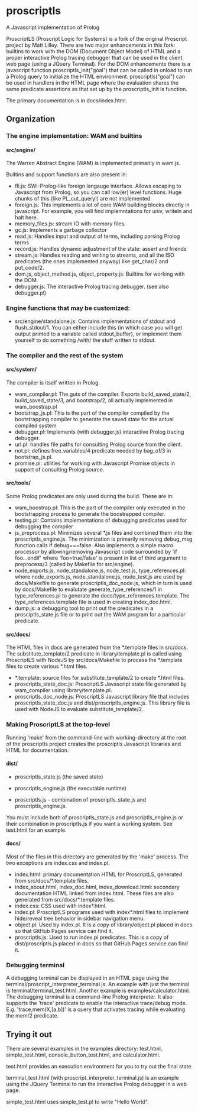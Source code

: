 # proscriptls
A Javascript implementation of Prolog

ProscriptLS (Proscript Logic for Systems) is a fork of the original Proscript project by Matt Lilley.
There are two major enhancements in this fork: builtins to work with the DOM (Document Object Model) of HTML and
a proper interactive Prolog tracing debugger that can be used in the client web page (using a JQuery Terminal).
For the DOM enhancements there is a javascript function proscriptls_init("goal") that can be 
called in <body> onload to run a Prolog query to initialize the HTML environment.
proscriptls("goal") can be used in handlers in the HTML page where the evaluation
shares the same predicate assertions as that set up by the proscriptls_init ls function.

The primary documentation is in docs/index.html.

## Organization
### The engine implementation: WAM and builtins
#### src/engine/
The Warren Abstract Engine (WAM) is implemented primarily in wam.js.

Builtins and support functions are also present in:
   * fli.js: SWI-Prolog-like foreign langauge interface. Allows escaping to Javascript from Prolog, so you can call low(er) level functions. Huge chunks of this (like PL_cut_query!) are not implemented
   * foreign.js: This implements a lot of core WAM building blocks directly in javascript. For example, you will find implemntations for univ, writeln and halt here.
   * memory_files.js: stream IO with memory files.
   * gc.js: Implements a garbage collector
   * read.js: Handles input and output of terms, including parsing Prolog terms
   * record.js: Handles dynamic adjustment of the state: assert and friends
   * stream.js: Handles reading and writing to streams, and all the ISO predicates (the ones implemented anyway) like get_char/2 and put_code/2.
   * dom.js, object_method.js, object_property.js: Builtins for working with the DOM.
   * debugger.js: The interactive Prolog tracing debugger. (see also debugger.pl)

### Engine functions that may be customized:
   * src/engine/standalone.js: Contains implementations of stdout and flush_stdout/1. You can either include this (in which case you will get output printed to a variable called stdout_buffer), or implement them yourself to do something /with/ the stuff written to stdout.

### The compiler and the rest of the system
#### src/system/
The compiler is itself written in Prolog.

   * wam_compiler.pl: The guts of the compiler. Exports build_saved_state/2, build_saved_state/3, and bootstrap/2, all actually implemented in wam_boostrap.pl
   * bootstrap_js.pl: This is the part of the compiler compiled by the bootstrapping compiler to generate the saved state for the actual compiled system
   * debugger.pl: Implements (with debugger.js) interactive Prolog tracing debugger.
   * url.pl: handles file paths for consulting Prolog source from the client.
   * not.pl: defines free_variables/4 predicate needed by bag_of/3 in bootstrap_js.pl.
   * promise.pl: utilities for working with Javascript Promise objects in support of consulting Prolog source.
   
#### src/tools/
Some Prolog predicates are only used during the build. These are in:
   * wam_boostrap.pl: This is the part of the compiler only executed in the bootstrapping process to generate the boostrapped compiler.
   * testing.pl: Contains implementations of debugging predicates used for debugging the compiler
   * js_preprocess.pl: Minimizes several *.js files and combined them into the proscriptls_engine.js. 
   The minimization is primarily removing debug_msg function calls if debug===false. Also
   implements a simple macro processor by allowing/removing Javascript code surrounded by 'if foo...endif' where
   'foo=true/false' is present in list of third argument to preprocess/3 (called by Makefile for src/engine).
   * node_exports.js, node_standalone.js, node_test.js, type_references.pl: where node_exports.js, node_standalone.js, node_test.js 
   are used by docs/Makefile to generate proscriptls_doc_node.js,
   which in turn is used by docs/Makefile to evalutate generate_type_references/1 in type_references.pl
   to generate the docs/type_references.template. The type_references.template file is used in creating index_doc.html.
   * dump.js: a debugging tool to print out the predicates in a prosciptls_state.js file or to print out the WAM program
   for a particular predicate.

#### src/docs/
The HTML files in docs are generated from the *.template files in src/docs.
The substitute_template/2 predicate in library/template.pl is called using
ProscriptLS with NodeJS by src/docs/Makefile to process the *.template
files to create various *.html files.
   * *.template: source files for substitute_template/2 to create *.html files.
   * proscriptls_state_doc.js: ProscriptLS Javascript state file generated by wam_compiler using library/template.pl.
   * proscriptls_doc_node.js: ProscriptLS Javascript library file that includes proscriptls_state_doc.js and dist/proscriptls_engine.js.
   This library file is used with NodeJS to evaluate substitute_template/2.

### Making ProscriptLS at the top-level
Running 'make' from the command-line with working-directory at the root of the proscriptls project creates
the proscriptls Javascript libraries and HTML for documentation.

#### dist/
   * proscriptls_state.js (the saved state)
   * proscriptls_engine.js    (the executable runtime)

   * proscriptls.js - combination of proscriptls_state.js and proscriptls_engine.js.

You must include both of proscriptls_state.js and proscriptls_engine.js or their combination in proscriptls.js if you want a working system. See test.html for an example.

#### docs/
Most of the files in this directory are generated by the 'make' process.
The two exceptions are index.css and index.pl.
   * index.html: primary documentation HTML for ProscriptLS, generated from src/docs/*.template files.
   * index_about.html, index_doc.html, index_download.html: secondary documentation HTML linked from index.html. These files are
   also generated from src/docs/*.template files.
   * index.css: CSS used with index*.html.
   * index.pl: ProscriptLS programs used with index*.html files to implement hide/reveal tree behavior in sidebar
   navigation menu.
   * object.pl: Used by index.pl. It is a copy of library/object.pl placed in docs so that GitHub Pages service can find it.
   * proscriptls.js: Used to run index.pl predicates. 
   This is a copy of dist/proscriptls.js placed in docs so that GitHub Pages service can find it.

### Debugging terminal
A debugging terminal can be displayed in an HTML page using the 
terminal/proscript_interpreter_terminal.js. An example with just the terminal is terminal/terminal_test.html.
Another example is examples/calculator.html.
The debugging terminal is a command-line Prolog interpreter.
It also supports the 'trace' predicate to enable the 
interactive trace/debug mode. E.g. 'trace,mem(X,[a,b])' is a query that 
activates tracing while evaluating the mem/2 predicate.

## Trying it out
There are several examples in the examples directory: test.html, 
simple_test.html, console_button_test.html, and calculator.html.

test.html provides an execution environment for you to try out the final state

terminal_test.html (with proscript_interpreter_terminal.js) is an example using the JQuery Terminal 
to run the interactive Prolog debugger in a web page.

simple_test.html uses simple_test.pl to write "Hello World".